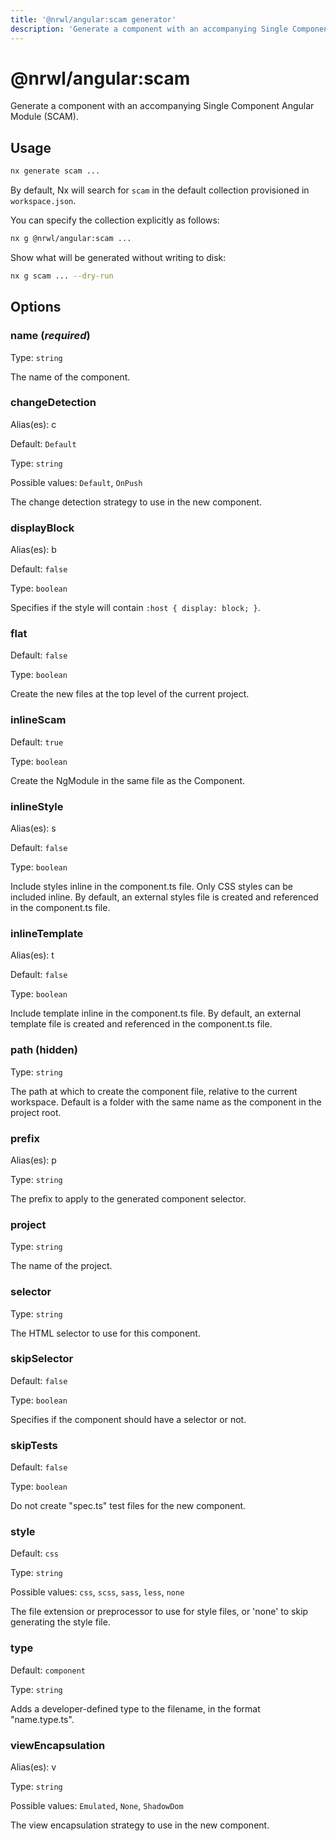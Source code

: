```yaml
---
title: '@nrwl/angular:scam generator'
description: 'Generate a component with an accompanying Single Component Angular Module (SCAM).'
---
```


# @nrwl/angular:scam

Generate a component with an accompanying Single Component Angular Module (SCAM).

## Usage

```bash
nx generate scam ...
```

By default, Nx will search for `scam` in the default collection provisioned in `workspace.json`.

You can specify the collection explicitly as follows:

```bash
nx g @nrwl/angular:scam ...
```

Show what will be generated without writing to disk:

```bash
nx g scam ... --dry-run
```

## Options

### name (_**required**_)

Type: `string`

The name of the component.

### changeDetection

Alias(es): c

Default: `Default`

Type: `string`

Possible values: `Default`, `OnPush`

The change detection strategy to use in the new component.

### displayBlock

Alias(es): b

Default: `false`

Type: `boolean`

Specifies if the style will contain `:host { display: block; }`.

### flat

Default: `false`

Type: `boolean`

Create the new files at the top level of the current project.

### inlineScam

Default: `true`

Type: `boolean`

Create the NgModule in the same file as the Component.

### inlineStyle

Alias(es): s

Default: `false`

Type: `boolean`

Include styles inline in the component.ts file. Only CSS styles can be included inline. By default, an external styles file is created and referenced in the component.ts file.

### inlineTemplate

Alias(es): t

Default: `false`

Type: `boolean`

Include template inline in the component.ts file. By default, an external template file is created and referenced in the component.ts file.

### path (**hidden**)

Type: `string`

The path at which to create the component file, relative to the current workspace. Default is a folder with the same name as the component in the project root.

### prefix

Alias(es): p

Type: `string`

The prefix to apply to the generated component selector.

### project

Type: `string`

The name of the project.

### selector

Type: `string`

The HTML selector to use for this component.

### skipSelector

Default: `false`

Type: `boolean`

Specifies if the component should have a selector or not.

### skipTests

Default: `false`

Type: `boolean`

Do not create "spec.ts" test files for the new component.

### style

Default: `css`

Type: `string`

Possible values: `css`, `scss`, `sass`, `less`, `none`

The file extension or preprocessor to use for style files, or 'none' to skip generating the style file.

### type

Default: `component`

Type: `string`

Adds a developer-defined type to the filename, in the format "name.type.ts".

### viewEncapsulation

Alias(es): v

Type: `string`

Possible values: `Emulated`, `None`, `ShadowDom`

The view encapsulation strategy to use in the new component.
